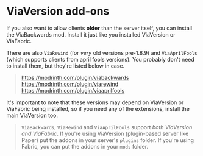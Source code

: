 # ViaVersion add-ons

If you also want to allow clients **older** than the server itself, you can
install the ViaBackwards mod. Install it just like you installed ViaVersion or
ViaFabric.

There are also `ViaRewind` (for *very* old versions pre-1.8.9) and
`ViaAprilFools` (which supports clients from april fools versions). You probably
don't need to install them, but they're listed below in case.

> <https://modrinth.com/plugin/viabackwards>  
> <https://modrinth.com/plugin/viarewind>  
> <https://modrinth.com/plugin/viaaprilfools>  

It's important to note that these versions may depend on ViaVersion or ViaFabric
being installed, so if you need any of the extensions, install the main
ViaVersion too.

> `ViaBackwards`, `ViaRewind` and `ViaAprilFools` support *both ViaVersion and*
> *ViaFabric*. If you're using ViaVersion (plugin-based server like Paper) put
> the addons in your server's `plugins` folder. If you're using Fabric, you can
> put the addons in your `mods` folder.

